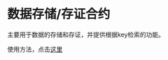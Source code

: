 
# 数据存储/存证合约

主要用于数据的存储和存证，并提供根据key检索的功能。

使用方法，点击[这里](https://docs.netcloth.org/contracts/contract-repertory.html#%E6%95%B0%E6%8D%AE%E4%B8%8A%E9%93%BE%E5%90%88%E7%BA%A6)

